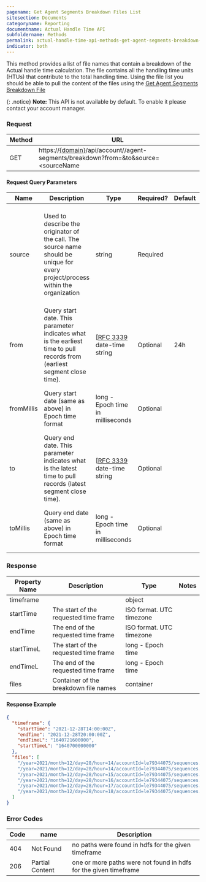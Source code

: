 ```yaml
---
pagename: Get Agent Segments Breakdown Files List
sitesection: Documents
categoryname: Reporting
documentname: Actual Handle Time API
subfoldername: Methods
permalink: actual-handle-time-api-methods-get-agent-segments-breakdown-files-list.html
indicator: both
---
```


This method provides a list of file names that contain a breakdown of the Actual handle time calculation. The file contains all the handling time units (HTUs) that contribute to the total handling time.
Using the file list you should be able to pull the content of the files using the [Get Agent Segments Breakdown File](actual-handle-time-api-methods-get-agent-segments-breakdown-file.html) 

{: .notice}
**Note:**
This API is not available by default. To enable it please contact your account manager.

### Request

| Method | URL                                                                                                                                                  |
|--------|------------------------------------------------------------------------------------------------------------------------------------------------------|
| GET    | https://[{domain}](/agent-domain-domain-api.html)/api/account/<accountId>/agent-segments/breakdown?from=<timestamp>&to<timestamp>&source=<sourceName |

#### Request Query Parameters

| Name       | Description                                                                                                                     | Type                                                              | Required? | Default | Notes                                                                                                          |
|------------|---------------------------------------------------------------------------------------------------------------------------------|-------------------------------------------------------------------|-----------|---------|----------------------------------------------------------------------------------------------------------------|
| source     | Used to describe the originator of the call. The source name should be unique for every project/process within the organization | string                                                            | Required  |         | Source name should be up to 20 characters. Must match the following regex: ^[a-zA-Z0-9_]+$ Example: LP_AgentUI |
| from       | Query start date. This parameter indicates what is the earliest time to pull records from (earliest segment close time).        | [[RFC 3339](https://tools.ietf.org/html/rfc3339) date-time string | Optional  | 24h     | No more than 1 month in the past                                                                               |
| fromMillis | Query start date (same as above) in Epoch time format                                                                           | long - Epoch time in milliseconds                                 | Optional  |         | If provided, “from” element should not be provided                                                             |
| to         | Query end date. This parameter indicates what is the latest time to pull records (latest segment close time).                   | [[RFC 3339](https://tools.ietf.org/html/rfc3339) date-time string | Optional  |         | Maximum 1 week timeframe in a single request                                                                   |
| toMillis   | Query end date (same as above) in Epoch time format                                                                             | long - Epoch time in milliseconds                                 | Optional  |         | If provided, “to” element should not be provided                                                               |

### Response

| Property Name | Description                           | Type                     | Notes |
|---------------|---------------------------------------|--------------------------|-------|
| timeframe     |                                       | object                   |       |
| startTime     | The start of the requested time frame | ISO format. UTC timezone |       |
| endTime       | The end of the requested time frame   | ISO format. UTC timezone |       |
| startTimeL    | The start of the requested time frame | long - Epoch time        |       |
| endTimeL      | The end of the requested time frame   | long - Epoch time        |       |
| files         | Container of the breakdown file names | container                |       |

#### Response Example

```json
{
  "timeframe": {
    "startTime": "2021-12-28T14:00:00Z",
    "endTime": "2021-12-28T20:00:00Z",
    "endTimeL": "1640721600000",
    "startTimeL": "1640700000000"
  },
  "files": [
    "/year=2021/month=12/day=28/hour=14/accountId=le79344075/sequences.1642602416000.20220117180636.00053.json.gz",
    "/year=2021/month=12/day=28/hour=14/accountId=le79344075/sequences.1642602416000.20220117180636.00054.json.gz",
    "/year=2021/month=12/day=28/hour=15/accountId=le79344075/sequences.1642602416000.20220117180636.00055.json.gz",
    "/year=2021/month=12/day=28/hour=16/accountId=le79344075/sequences.1642602416000.20220117180636.00056.json.gz",
    "/year=2021/month=12/day=28/hour=17/accountId=le79344075/sequences.1642602416000.20220117180636.00057.json.gz",
    "/year=2021/month=12/day=28/hour=18/accountId=le79344075/sequences.1642351557575.20220116114557.00004.json.gz"
  ]
}
```

### Error Codes

| Code | name            | Description                                                      |
|------|-----------------|------------------------------------------------------------------|
| 404  | Not Found       | no paths were found in hdfs for the given timeframe              |
| 206  | Partial Content | one or more paths were not found in hdfs for the given timeframe |
